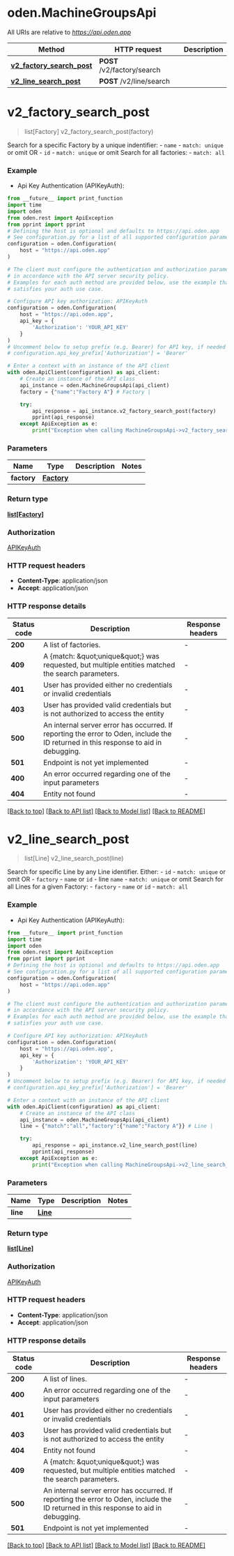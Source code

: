 # oden.MachineGroupsApi

All URIs are relative to *https://api.oden.app*

Method | HTTP request | Description
------------- | ------------- | -------------
[**v2_factory_search_post**](MachineGroupsApi.md#v2_factory_search_post) | **POST** /v2/factory/search | 
[**v2_line_search_post**](MachineGroupsApi.md#v2_line_search_post) | **POST** /v2/line/search | 


# **v2_factory_search_post**
> list[Factory] v2_factory_search_post(factory)



Search for a specific Factory by a unique indentifier: - `name` - `match: unique` or omit  OR  - `id` - `match: unique` or omit  Search for all factories: - `match: all` 

### Example

* Api Key Authentication (APIKeyAuth):
```python
from __future__ import print_function
import time
import oden
from oden.rest import ApiException
from pprint import pprint
# Defining the host is optional and defaults to https://api.oden.app
# See configuration.py for a list of all supported configuration parameters.
configuration = oden.Configuration(
    host = "https://api.oden.app"
)

# The client must configure the authentication and authorization parameters
# in accordance with the API server security policy.
# Examples for each auth method are provided below, use the example that
# satisfies your auth use case.

# Configure API key authorization: APIKeyAuth
configuration = oden.Configuration(
    host = "https://api.oden.app",
    api_key = {
        'Authorization': 'YOUR_API_KEY'
    }
)
# Uncomment below to setup prefix (e.g. Bearer) for API key, if needed
# configuration.api_key_prefix['Authorization'] = 'Bearer'

# Enter a context with an instance of the API client
with oden.ApiClient(configuration) as api_client:
    # Create an instance of the API class
    api_instance = oden.MachineGroupsApi(api_client)
    factory = {"name":"Factory A"} # Factory | 

    try:
        api_response = api_instance.v2_factory_search_post(factory)
        pprint(api_response)
    except ApiException as e:
        print("Exception when calling MachineGroupsApi->v2_factory_search_post: %s\n" % e)
```

### Parameters

Name | Type | Description  | Notes
------------- | ------------- | ------------- | -------------
 **factory** | [**Factory**](Factory.md)|  | 

### Return type

[**list[Factory]**](Factory.md)

### Authorization

[APIKeyAuth](../README.md#APIKeyAuth)

### HTTP request headers

 - **Content-Type**: application/json
 - **Accept**: application/json

### HTTP response details
| Status code | Description | Response headers |
|-------------|-------------|------------------|
**200** | A list of factories. |  -  |
**409** | A {match: \&quot;unique\&quot;} was requested, but multiple entities matched the search parameters.  |  -  |
**401** | User has provided either no credentials or invalid credentials |  -  |
**403** | User has provided valid credentials but is not authorized to access the entity  |  -  |
**500** | An internal server error has occurred. If reporting the error to Oden, include the ID returned in this response to aid in debugging.  |  -  |
**501** | Endpoint is not yet implemented |  -  |
**400** | An error occurred regarding one of the input parameters |  -  |
**404** | Entity not found |  -  |

[[Back to top]](#) [[Back to API list]](../README.md#documentation-for-api-endpoints) [[Back to Model list]](../README.md#documentation-for-models) [[Back to README]](../README.md)

# **v2_line_search_post**
> list[Line] v2_line_search_post(line)



Search for specific Line by any Line identifier. Either: - `id` - `match: unique` or omit  OR - `factory`   - `name` or `id` - line `name` - `match: unique` or omit  Search for all Lines for a given Factory: - `factory`   - `name` or `id` - `match: all` 

### Example

* Api Key Authentication (APIKeyAuth):
```python
from __future__ import print_function
import time
import oden
from oden.rest import ApiException
from pprint import pprint
# Defining the host is optional and defaults to https://api.oden.app
# See configuration.py for a list of all supported configuration parameters.
configuration = oden.Configuration(
    host = "https://api.oden.app"
)

# The client must configure the authentication and authorization parameters
# in accordance with the API server security policy.
# Examples for each auth method are provided below, use the example that
# satisfies your auth use case.

# Configure API key authorization: APIKeyAuth
configuration = oden.Configuration(
    host = "https://api.oden.app",
    api_key = {
        'Authorization': 'YOUR_API_KEY'
    }
)
# Uncomment below to setup prefix (e.g. Bearer) for API key, if needed
# configuration.api_key_prefix['Authorization'] = 'Bearer'

# Enter a context with an instance of the API client
with oden.ApiClient(configuration) as api_client:
    # Create an instance of the API class
    api_instance = oden.MachineGroupsApi(api_client)
    line = {"match":"all","factory":{"name":"Factory A"}} # Line | 

    try:
        api_response = api_instance.v2_line_search_post(line)
        pprint(api_response)
    except ApiException as e:
        print("Exception when calling MachineGroupsApi->v2_line_search_post: %s\n" % e)
```

### Parameters

Name | Type | Description  | Notes
------------- | ------------- | ------------- | -------------
 **line** | [**Line**](Line.md)|  | 

### Return type

[**list[Line]**](Line.md)

### Authorization

[APIKeyAuth](../README.md#APIKeyAuth)

### HTTP request headers

 - **Content-Type**: application/json
 - **Accept**: application/json

### HTTP response details
| Status code | Description | Response headers |
|-------------|-------------|------------------|
**200** | A list of lines. |  -  |
**400** | An error occurred regarding one of the input parameters |  -  |
**401** | User has provided either no credentials or invalid credentials |  -  |
**403** | User has provided valid credentials but is not authorized to access the entity  |  -  |
**404** | Entity not found |  -  |
**409** | A {match: \&quot;unique\&quot;} was requested, but multiple entities matched the search parameters.  |  -  |
**500** | An internal server error has occurred. If reporting the error to Oden, include the ID returned in this response to aid in debugging.  |  -  |
**501** | Endpoint is not yet implemented |  -  |

[[Back to top]](#) [[Back to API list]](../README.md#documentation-for-api-endpoints) [[Back to Model list]](../README.md#documentation-for-models) [[Back to README]](../README.md)

